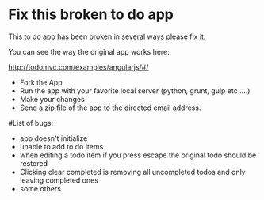 # Fix this broken to do app

This to do app has been broken in several ways please fix it.

You can see the way the original app works here:

http://todomvc.com/examples/angularjs/#/

* Fork the App
* Run the app with your favorite local server (python, grunt, gulp etc ....)
* Make your changes
* Send a zip file of the app to the directed email address.


#List of bugs:

* app doesn't initialize
* unable to add to do items
* when editing a todo item if you press escape the original todo should be restored
* Clicking clear completed is removing all uncompleted todos and only leaving completed ones
* some others








